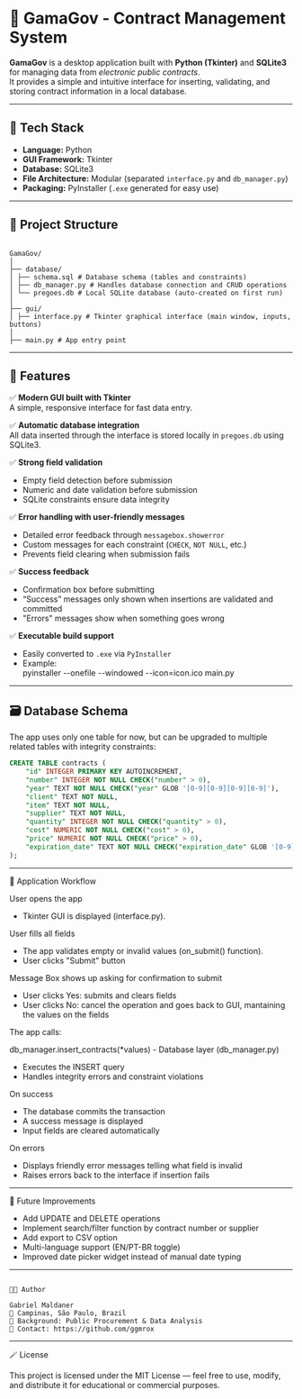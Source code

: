 # 🧾 GamaGov - Contract Management System

**GamaGov** is a desktop application built with **Python (Tkinter)** and **SQLite3** for managing data from *electronic public contracts*.  
It provides a simple and intuitive interface for inserting, validating, and storing contract information in a local database.

---

## 🧰 Tech Stack

- **Language:** Python
- **GUI Framework:** Tkinter
- **Database:** SQLite3
- **File Architecture:** Modular (separated `interface.py` and `db_manager.py`)
- **Packaging:** PyInstaller (`.exe` generated for easy use)

---

## 📂 Project Structure

```text

GamaGov/
│
├── database/
│ ├── schema.sql # Database schema (tables and constraints)
│ ├── db_manager.py # Handles database connection and CRUD operations
│ └── pregoes.db # Local SQLite database (auto-created on first run)
│
├── gui/
│ ├── interface.py # Tkinter graphical interface (main window, inputs, buttons)
│
├── main.py # App entry point

```

---

## 🚀 Features

✅ **Modern GUI built with Tkinter**  
A simple, responsive interface for fast data entry.

✅ **Automatic database integration**  
All data inserted through the interface is stored locally in `pregoes.db` using SQLite3.

✅ **Strong field validation**
- Empty field detection before submission  
- Numeric and date validation before submission
- SQLite constraints ensure data integrity

✅ **Error handling with user-friendly messages**
- Detailed error feedback through `messagebox.showerror`  
- Custom messages for each constraint (`CHECK`, `NOT NULL`, etc.)  
- Prevents field clearing when submission fails

✅ **Success feedback**
- Confirmation box before submitting  
- “Success” messages only shown when insertions are validated and committed
- "Errors" messages show when something goes wrong

✅ **Executable build support**
- Easily converted to `.exe` via `PyInstaller`
- Example:  
  pyinstaller --onefile --windowed --icon=icon.ico main.py

---

## 🗃️ Database Schema

The app uses only one table for now, but can be upgraded to multiple related tables with integrity constraints:

```sql
CREATE TABLE contracts (
    "id" INTEGER PRIMARY KEY AUTOINCREMENT,
    "number" INTEGER NOT NULL CHECK("number" > 0),
    "year" TEXT NOT NULL CHECK("year" GLOB '[0-9][0-9][0-9][0-9]'),
    "client" TEXT NOT NULL,
    "item" TEXT NOT NULL,
    "supplier" TEXT NOT NULL,
    "quantity" INTEGER NOT NULL CHECK("quantity" > 0),
    "cost" NUMERIC NOT NULL CHECK("cost" > 0),
    "price" NUMERIC NOT NULL CHECK("price" > 0),
    "expiration_date" TEXT NOT NULL CHECK("expiration_date" GLOB '[0-9][0-9][0-9][0-9]-[0-9][0-9]-[0-9][0-9]')
);
```

---

🧩 Application Workflow

User opens the app
- Tkinter GUI is displayed (interface.py).

User fills all fields
- The app validates empty or invalid values (on_submit() function).
- User clicks "Submit" button

Message Box shows up asking for confirmation to submit
- User clicks Yes: submits and clears fields
- User clicks No: cancel the operation and goes back to GUI, mantaining the values on the fields

The app calls:

db_manager.insert_contracts(*values) - Database layer (db_manager.py)

- Executes the INSERT query
- Handles integrity errors and constraint violations

On success
- The database commits the transaction
- A success message is displayed
- Input fields are cleared automatically

On errors
- Displays friendly error messages telling what field is invalid
- Raises errors back to the interface if insertion fails

---

🧮 Future Improvements

- Add UPDATE and DELETE operations
- Implement search/filter function by contract number or supplier
- Add export to CSV option
- Multi-language support (EN/PT-BR toggle)
- Improved date picker widget instead of manual date typing

---
```text

🧑‍💻 Author

Gabriel Maldaner
📍 Campinas, São Paulo, Brazil
💼 Background: Public Procurement & Data Analysis
📧 Contact: https://github.com/ggmrox

```

---

🪄 License

This project is licensed under the MIT License — feel free to use, modify, and distribute it for educational or commercial purposes.




